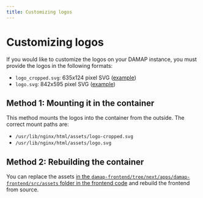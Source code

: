 ```yaml
---
title: Customizing logos
---
```


# Customizing logos

If you would like to customize the logos on your DAMAP instance, you must provide the logos in the following formats:

- `logo_cropped.svg`: 635x124 pixel SVG ([example](https://damap.it.tuwien.ac.at/assets/logo-cropped.svg))
- `logo.svg`: 842x595 pixel SVG ([example](https://damap.it.tuwien.ac.at/assets/logo.svg))

## Method 1: Mounting it in the container

This method mounts the logos into the container from the outside. The correct mount paths are:

- `/usr/lib/nginx/html/assets/logo-cropped.svg`
- `/usr/lib/nginx/html/assets/logo.svg`

## Method 2: Rebuilding the container

You can replace the assets [in the `damap-frontend/tree/next/apps/damap-frontend/src/assets` folder in the frontend code](https://github.com/damap-org/damap-frontend/tree/next/apps/damap-frontend/src/assets) and rebuild the frontend from source.